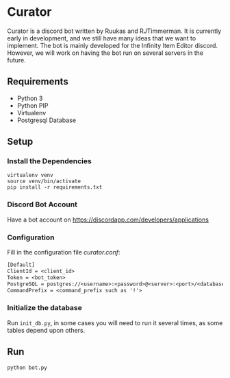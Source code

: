 # Curator

Curator is a discord bot written by Ruukas and RJTimmerman.
It is currently early in development, and we still have many ideas that we want 
to implement. The bot is mainly developed for the Infinity Item Editor discord. 
However, we will work on having the bot run on several servers in the future.

## Requirements

- Python 3
- Python PIP
- Virtualenv
- Postgresql Database

## Setup

### Install the Dependencies

```shell
virtualenv venv
source venv/bin/activate
pip install -r requirements.txt
```

### Discord Bot Account

Have a bot account on https://discordapp.com/developers/applications

### Configuration

Fill in the configuration file _curator.conf_:

```txt
[Default]
ClientId = <client_id>
Token = <bot_token>
PostgreSQL = postgres://<username>:<password>@<server>:<port>/<database>
CommandPrefix = <command_prefix such as '!'>
```
### Initialize the database

Run `init_db.py`, in some cases you will need to run it several times, 
as some tables depend upon others.
 
## Run

```shell
python bot.py
```
